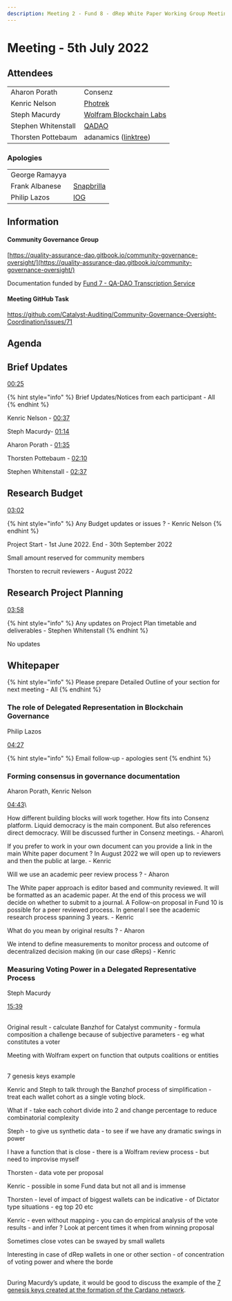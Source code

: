 ```yaml
---
description: Meeting 2 - Fund 8 - dRep White Paper Working Group Meeting
---
```


# Meeting - 5th July 2022

## Attendees

|                     |                                                                   |
| ------------------- | ----------------------------------------------------------------- |
| Aharon Porath       | Consenz                                                           |
| Kenric Nelson       | [Photrek](https://photrek.world/)                                 |
| Steph Macurdy       | [Wolfram Blockchain Labs](https://www.wolframblockchainlabs.com/) |
| Stephen Whitenstall | [QADAO](https://quality-assurance-dao.github.io/)                 |
| Thorsten Pottebaum  | adanamics ([linktree](https://linktr.ee/adanamics))               |

### Apologies

|                |                                             |
| -------------- | ------------------------------------------- |
| George Ramayya |                                             |
| Frank Albanese | [Snapbrilla](https://www.snapbrillia.com/)  |
| Philip Lazos   | [IOG](https://iohk.io/jp/team/philip-lazos) |

## Information

#### Community Governance Group

[https://quality-assurance-dao.gitbook.io/community-governance-oversight/](https://quality-assurance-dao.gitbook.io/community-governance-oversight/)

Documentation funded by [Fund 7 - QA-DAO Transcription Service](https://cardano.ideascale.com/c/idea/383492)

#### Meeting GitHub Task

https://github.com/Catalyst-Auditing/Community-Governance-Oversight-Coordination/issues/71

## Agenda



## Brief Updates

[00:25](https://youtu.be/WRC1n05tIr4?t=25)

{% hint style="info" %}
Brief Updates/Notices from each participant - All
{% endhint %}

Kenric Nelson - [00:37](https://youtu.be/WRC1n05tIr4?t=37)

Steph Macurdy- [01:14](https://youtu.be/WRC1n05tIr4?t=74)

Aharon Porath - [01:35](https://youtu.be/WRC1n05tIr4?t=95)

Thorsten Pottebaum - [02:10](https://youtu.be/WRC1n05tIr4?t=130)

Stephen Whitenstall - [02:37](https://youtu.be/WRC1n05tIr4?t=157)

## Research Budget  <a href="#docs-internal-guid-46e3b976-7fff-5747-352b-2a19fb0d689f" id="docs-internal-guid-46e3b976-7fff-5747-352b-2a19fb0d689f"></a>

[03:02](https://youtu.be/WRC1n05tIr4?t=182)

{% hint style="info" %}
Any Budget updates or issues ? - Kenric Nelson
{% endhint %}

Project Start - 1st June 2022. End - 30th September 2022

Small amount reserved for community members&#x20;

Thorsten to recruit reviewers - August 2022

## Research Project Planning <a href="#docs-internal-guid-4f8b919c-7fff-cd39-7ed8-6153f4c1e729" id="docs-internal-guid-4f8b919c-7fff-cd39-7ed8-6153f4c1e729"></a>

[03:58](https://youtu.be/WRC1n05tIr4?t=238)

{% hint style="info" %}
Any updates on Project Plan timetable and deliverables - Stephen Whitenstall
{% endhint %}

No updates

## Whitepaper <a href="#docs-internal-guid-c31ad56f-7fff-35c4-1333-f53118198988" id="docs-internal-guid-c31ad56f-7fff-35c4-1333-f53118198988"></a>

{% hint style="info" %}
Please prepare Detailed Outline of your section for next meeting - All
{% endhint %}

### The role of Delegated Representation in Blockchain Governance

Philip Lazos

[04:27](https://youtu.be/WRC1n05tIr4?t=277)

{% hint style="info" %}
Email follow-up - apologies sent
{% endhint %}

### Forming consensus in governance documentation <a href="#docs-internal-guid-b92c864e-7fff-c672-1030-52cc4e0213c7" id="docs-internal-guid-b92c864e-7fff-c672-1030-52cc4e0213c7"></a>

Aharon Porath, Kenric Nelson

[04:43](https://youtu.be/WRC1n05tIr4?t=283)\


How different building blocks will work together. How fits into Consenz platform. Liquid democracy is the main component. But also references direct democracy. Will be discussed further in Consenz meetings. - Aharon\


If you prefer to work in your own document can you provide a link in the main White paper document ? In August 2022 we will open up to reviewers and then the public at large. - Kenric

Will we use an academic peer review process ? - Aharon

The White paper approach is editor based and community reviewed. It will be formatted as an academic paper. At the end of this process we will decide on whether to submit to a journal. A Follow-on proposal in Fund 10 is possible for a peer reviewed process. In general I see the academic research process spanning 3 years. - Kenric

What do you mean by original results ? - Aharon

We intend to define measurements to monitor process and outcome of decentralized decision making (in our case dReps) - Kenric

### Measuring Voting Power in a Delegated Representative Process&#x20;

Steph Macurdy

[15:39](https://youtu.be/WRC1n05tIr4?t=939)

\
Original result - calculate Banzhof for Catalyst community - formula composition a challenge because of subjective parameters - eg what constitutes a voter

Meeting with Wolfram expert on function that outputs coalitions or entities

\
7 genesis keys example

Kenric and Steph to talk through the Banzhof process of simplification - treat each wallet cohort as a single voting block.

What if - take each cohort divide into 2 and change percentage to reduce combinatorial complexity&#x20;

&#x20;Steph - to give us synthetic data - to see if we have any dramatic swings in power

I have a function that is close - there is a Wolfram review process - but need to improvise myself&#x20;

Thorsten - data vote per proposal

Kenric - possible in some Fund data but not all and is immense

Thorsten - level of impact of biggest wallets can be indicative - of Dictator type situations - eg top 20 etc

Kenric - even without mapping - you can do empirical analysis of the vote results - and infer ? Look at percent times it when from winning proposal

Sometimes close votes can be swayed by small wallets

&#x20; Interesting in case of dRep wallets in one or other section - of concentration of voting power and where the borde

\
During Macurdy’s update, it would be good to discuss the example of the [7 genesis keys created at the formation of the Cardano network](https://docs.google.com/document/d/1pv56vbmACxknehy04Dgc03RwvIMcyMjdHxlvNN9AOZc/edit).

